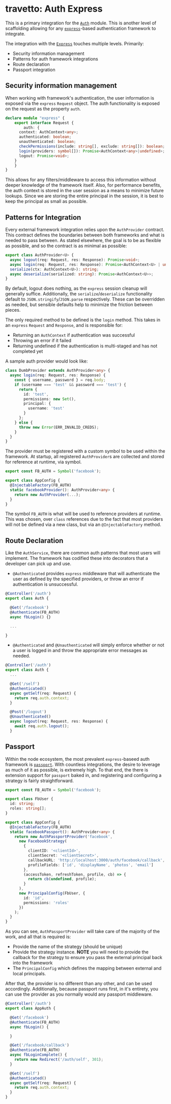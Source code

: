 travetto: Auth Express
===

This is a primary integration for the [`Auth`](https://github.com/travetto/auth) module.  This is another level of scaffolding allowing for any [`express`](https://expressjs.com)-based authentication framework to integrate.  

The integration with the [`Express`](https://github.com/travetto/express) touches multiple levels. Primarily:
* Security information management
* Patterns for auth framework integrations
* Route declaration
* Passport integration

## Security information management
When working with framework's authentication, the user information is exposed via the `express` ```Request``` object.  The auth functionality is exposed on the request as the property `auth`.
```typescript
declare module "express" {
	export interface Request {
		auth: {
      context: AuthContext<any>; 
      authenticated: boolean;
      unauthenticated: boolean;
      checkPermissions(include: string[], exclude: string[]): boolean;
      login(providers: symbol[]): Promise<AuthContext<any>|undefined>;
      logout: Promise<void>;
    }
	}
}
```
This allows for any filters/middleware to access this information without deeper knowledge of the framework itself.  Also, for performance benefits, the auth context is stored in the user session as a means to minimize future lookups. Since we are storing the entire principal in the session, it is best to keep the principal as small as possible.

## Patterns for Integration
Every external framework integration relies upon the ```AuthProvider``` contract.  This contract defines the boundaries between both frameworks and what is needed to pass between. As stated elsewhere, the goal is to be as flexible as possible, and so the contract is as minimal as possible:
```typescript
export class AuthProvider<U> {
  async logout(req: Request, res: Response): Promise<void>;
  async login(req: Request, res: Response): Promise<AuthContext<U> | undefined>;
  serialize(ctx: AuthContext<U>): string;
  async deserialize(serialized: string): Promise<AuthContext<U>>;
}
```
By default, logout does nothing, as the `express` session cleanup will generally suffice.  Additionally, the ```serialize```/```deserialize``` functionality default to ```JSON.stringify```/```JSON.parse``` respectively.  These can be overridden as needed, but sensible defaults help to minimize the friction between pieces.

The only required method to be defined is the ```login``` method.  This takes in an `express` ```Request``` and ```Response```, and is responsible for:
* Returning an ```AuthContext``` if authentication was successful
* Throwing an error if it failed
* Returning undefined if the authentication is multi-staged and has not completed yet

A sample auth provider would look like:
```typescript
class DumbProvider extends AuthProvider<any> {
  async login(req: Request, res: Response) {
    const { username, password } = req.body;
    if (username === 'test' && password === 'test') {
      return {
        id: 'test',
        permissions: new Set(),
        principal: {
          username: 'test'
        }
      };
    } else {
      throw new Error(ERR_INVALID_CREDS);
    }
  }
}
```

The provider must be registered with a custom symbol to be used within the framework.  At startup, all registered ```AuthProvider```s are collected and stored for reference at runtime, via symbol.

```typescript
export const FB_AUTH = Symbol('facebook');

export class AppConfig {
  @InjectableFactory(FB_AUTH)
  static facebookProvider(): AuthProvider<any> {
    return new AuthProvider(...);
  }
}
```

The symbol ```FB_AUTH``` is what will be used to reference providers at runtime.  This was chosen, over ```class``` references due to the fact that most providers will not be defined via a new class, but via an `@InjectableFactory` method.

## Route Declaration
Like the ```AuthService```, there are common auth patterns that most users will implement. The framework has codified these into decorators that a developer can pick up and use.

* ```@Authenticated``` provides `express` middleware that will authenticate the user as defined by the specified providers, or throw an error if authentication is unsuccessful.
```typescript
@Controller('/auth')
export class Auth {

  @Get('/facebook')
  @Authenticate(FB_AUTH)
  async fbLogin() {}

  ...

}
```
* ```@Authenticated``` and ```@Unauthenticated``` will simply enforce whether or not a user is logged in and throw the appropriate error messages as needed.
```typescript
@Controller('/auth')
export class Auth {
  ...

  @Get('/self')
  @Authenticated()
  async getSelf(req: Request) {
    return req.auth.context;
  }

  @Post('/logout')
  @Unauthenticated()
  async logout(req: Request, res: Response) {
    await req.auth.logout();
  }
```

## Passport
Within the node ecosystem, the most prevalent `express`-baseed auth framework is [`passport`](http://passportjs.org).  With countless integrations, the desire to leverage as much of it as possible, is extremely high. To that end, the there is extension support for `passport` baked in, and registering and configuring a strategy is fairly straightforward.

```typescript
export const FB_AUTH = Symbol('facebook');

export class FbUser {
  id: string;
  roles: string[];
}

export class AppConfig {
  @InjectableFactory(FB_AUTH)
  static facebookPassport(): AuthProvider<any> {
    return new AuthPassportProvider('facebook',
      new FacebookStrategy(
        {
          clientID: '<clientId>',
          clientSecret: '<clientSecret>',
          callbackURL: 'http://localhost:3000/auth/facebook/callback',
          profileFields: ['id', 'displayName', 'photos', 'email']
        },
        (accessToken, refreshToken, profile, cb) => {
          return cb(undefined, profile);
        }
      ),
      new PrincipalConfig(FbUser, {
        id: 'id',
        permissions: 'roles'
      })
    );
  }
}
```

As you can see, ```AuthPassportProvider``` will take care of the majority of the work, and all that is required is:
* Provide the name of the strategy (should be unique)
* Provide the strategy instance. **NOTE** you will need to provide the callback for the strategy to ensure you pass the external principal back into the framework
* The ```PrincipalConfig``` which defines the mapping between external and local principals.

After that, the provider is no different than any other, and can be used accordingly.  Additionally, because passport runs first, in it's entirety, you can use the provider as you normally would any passport middleware.

```typescript
@Controller('/auth')
export class AppAuth {

  @Get('/facebook')
  @Authenticate(FB_AUTH)
  async fbLogin() {

  }

  @Get('/facebook/callback')
  @Authenticate(FB_AUTH)
  async fbLoginComplete() {
    return new Redirect('/auth/self', 301);
  }

  @Get('/self')
  @Authenticated()
  async getSelf(req: Request) {
    return req.auth.context;
  }
}
```